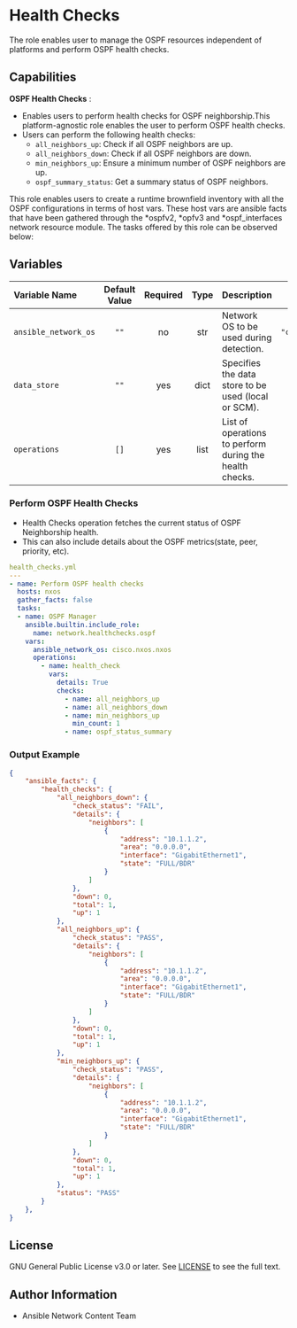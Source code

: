 # Health Checks

The role enables user to manage the OSPF resources independent of platforms and perform OSPF health checks.

## Capabilities

**OSPF Health Checks** :
- Enables users to perform health checks for OSPF neighborship.This platform-agnostic role enables the user to perform OSPF health checks.
- Users can perform the following health checks:
  - `all_neighbors_up`: Check if all OSPF neighbors are up.
  - `all_neighbors_down`: Check if all OSPF neighbors are down.
  - `min_neighbors_up`: Ensure a minimum number of OSPF neighbors are up.
  - `ospf_summary_status`: Get a summary status of OSPF neighbors.

This role enables users to create a runtime brownfield inventory with all the OSPF configurations in terms of host vars. These host vars are ansible facts that have been gathered through the *ospfv2, *opfv3 and *ospf_interfaces network resource module. The tasks offered by this role can be observed below:

## Variables

| Variable Name        | Default Value | Required | Type | Description                                                   | Example |
|:---------------------|:-------------:|:--------:|:----:|:-------------------------------------------------------------|:-------:|
| `ansible_network_os` | `""`          | no      | str  | Network OS to be used during detection.                      | `"cisco.nxos.nxos"` |
| `data_store`         | `""`          | yes      | dict | Specifies the data store to be used (local or SCM).           | See examples below. |
| `operations`         | `[]`          | yes      | list | List of operations to perform during the health checks.        | See examples below. |

### Perform OSPF Health Checks
- Health Checks operation fetches the current status of OSPF Neighborship health.
- This can also include details about the OSPF metrics(state, peer, priority, etc).

```yaml
health_checks.yml
---
- name: Perform OSPF health checks
  hosts: nxos
  gather_facts: false
  tasks:
  - name: OSPF Manager
    ansible.builtin.include_role:
      name: network.healthchecks.ospf
    vars:
      ansible_network_os: cisco.nxos.nxos
      operations:
        - name: health_check
          vars:
            details: True
            checks:
              - name: all_neighbors_up
              - name: all_neighbors_down
              - name: min_neighbors_up
                min_count: 1
              - name: ospf_status_summary
```

### Output Example
```json
{
    "ansible_facts": {
        "health_checks": {
            "all_neighbors_down": {
                "check_status": "FAIL",
                "details": {
                    "neighbors": [
                        {
                            "address": "10.1.1.2",
                            "area": "0.0.0.0",
                            "interface": "GigabitEthernet1",
                            "state": "FULL/BDR"
                        }
                    ]
                },
                "down": 0,
                "total": 1,
                "up": 1
            },
            "all_neighbors_up": {
                "check_status": "PASS",
                "details": {
                    "neighbors": [
                        {
                            "address": "10.1.1.2",
                            "area": "0.0.0.0",
                            "interface": "GigabitEthernet1",
                            "state": "FULL/BDR"
                        }
                    ]
                },
                "down": 0,
                "total": 1,
                "up": 1
            },
            "min_neighbors_up": {
                "check_status": "PASS",
                "details": {
                    "neighbors": [
                        {
                            "address": "10.1.1.2",
                            "area": "0.0.0.0",
                            "interface": "GigabitEthernet1",
                            "state": "FULL/BDR"
                        }
                    ]
                },
                "down": 0,
                "total": 1,
                "up": 1
            },
            "status": "PASS"
        }
    },
}
```

## License
GNU General Public License v3.0 or later.
See [LICENSE](https://www.gnu.org/licenses/gpl-3.0.txt) to see the full text.

## Author Information
- Ansible Network Content Team
